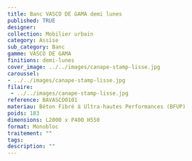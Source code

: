 ```yaml
---
title: Banc VASCO DE GAMA demi lunes 
published: TRUE
designer: 
collection: Mobilier urbain
category: Assise
sub_category: Banc
gamme: VASCO DE GAMA
finitions: demi-lunes
cover_image: ../../images/canape-stamp-lisse.jpg
caroussel: 
- ../../images/canape-stamp-lisse.jpg
filaire: 
 - ../../images/canape-stamp-lisse.jpg
reference: BAVASCO0101
materiau: Béton Fibré à Ultra-hautes Performances (BFUP)
poids: 183
dimensions: L2000 x P400 H550
format: Monobloc
traitement: ""
tags: 
description: ""
---
```

